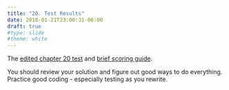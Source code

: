```yaml
---
title: "20. Test Results"
date: 2018-01-21T23:00:31-06:00
draft: true
#type: slide
#theme: white
---
```


The [edited chapter 20 test](https://docs.google.com/document/d/1fYNq2qnqNsWyjSMhdGg2n5MykpgZcHXIWuJvf-YmSwQ/edit?usp=sharing) and [brief scoring guide](https://docs.google.com/document/d/1YXUmL4zl3VWYIGkYZEO99kHOSy7wPMc1Qn13whPYMDs/edit?usp=sharing).

You should review your solution and figure out good ways to do everything. Practice good coding - especially testing as you rewrite.

